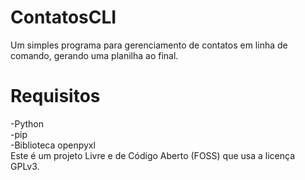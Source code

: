 # ContatosCLI
Um simples programa para gerenciamento de contatos em linha de comando, gerando uma planilha ao final.<br>
# Requisitos
-Python<br>
-pip<br>
-Biblioteca openpyxl<br>
Este é um projeto Livre e de Código Aberto (FOSS) que usa a licença GPLv3.

